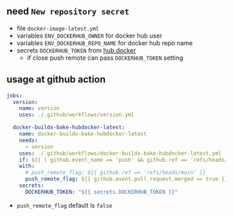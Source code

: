 ## need `New repository secret`

- file `docker-image-latest.yml`
- variables `ENV_DOCKERHUB_OWNER` for docker hub user
- variables `ENV_DOCKERHUB_REPO_NAME` for docker hub repo name
- secrets `DOCKERHUB_TOKEN` from [hub.docker](https://hub.docker.com/settings/security)
    - if close push remote can pass `DOCKERHUB_TOKEN` setting

## usage at github action

```yml
jobs:
  version:
    name: version
    uses: ./.github/workflows/version.yml

  docker-buildx-bake-hubdocker-latest:
    name: docker-buildx-bake-hubdocker-latest
    needs:
      - version
    uses: ./.github/workflows/docker-buildx-bake-hubdocker-latest.yml
    if: ${{ ( github.event_name == 'push' && github.ref == 'refs/heads/main' ) || ( github.base_ref == 'main' && github.event.pull_request.merged == true ) }}
    with:
      # push_remote_flag: ${{ github.ref == 'refs/heads/main' }}
      push_remote_flag: ${{ github.event.pull_request.merged == true }}
    secrets:
      DOCKERHUB_TOKEN: "${{ secrets.DOCKERHUB_TOKEN }}"
```

- `push_remote_flag` default is `false`